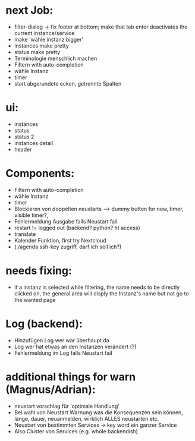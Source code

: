 

# next Job:
 - filter-dialog -> fix footer at bottom; make that tab enter deactivates the current instance/service
 - make 'wähle instanz bigger'
 - instances make pretty
 - status make pretty
 - Terminologie menschlich machen
 - Filtern with auto-completion
 - wähle Instanz
 - timer
 - start abgerundete ecken, getrennte Spalten
 
# ui:
 - instances
 - status
 - status 2
 - instances detail
 - header
 
# Components: 
 - Filtern with auto-completion
 - wähle Instanz
 - timer
 - Blockieren von doppelten neustarts --> dummy button for now, timer, visible timer?,
 - Fehlermeldung Ausgabe falls Neustart fail
 - restart != logged out (backend? python? ht access)  
 - translate
 - Kalender Funktion, first try Nextcloud
 - (./agenda ssh-key zugriff, darf ich soll ich?)

  # needs fixing:
 - if a instanz is selected while filtering, the name needs to be directly clicked on, the general area will disply the Instanz's name but not go to the wanted page

 # Log (backend):
 - Hinzufügen Log wer war überhaupt da
 - Log wer hat etwas an den Instanzen verändert (?)
 - Fehlermeldung im Log falls Neustart fail

 # additional things for warn (Magnus/Adrian):
 - neustart vorschlag für 'optimale Handlung'
 - Bei wahl von Neustart Warnung was die Konsequenzen sein können, länge, dauer, neuanmelden, wirklich ALLES neustarten etc.
 - Neustart von bestimmten Services -> key word ein ganzer Service
 - Also Cluster von Services (e.g. whole backendish)

